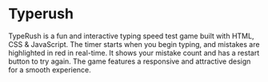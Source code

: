 # Typerush
TypeRush is a fun and interactive typing speed test game built with HTML, CSS &amp; JavaScript. The timer starts when you begin typing, and mistakes are highlighted in red in real-time. It shows your mistake count and has a restart button to try again. The game features a responsive and attractive design for a smooth experience.
